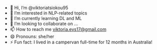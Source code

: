- 👋 Hi, I’m @viktoriatsiokou95
- 👀 I’m interested in NLP-related topics
- 🌱 I’m currently learning DL and ML
- 💞️ I’m looking to collaborate on ...
- 📫 How to reach me viktoria.evs17@gmail.com
- 😄 Pronouns: she/her
- ⚡ Fun fact: I lived in a campervan full-time for 12 months in Australia!

<!---
viktoriatsiokou95/viktoriatsiokou95 is a ✨ special ✨ repository because its `README.md` (this file) appears on your GitHub profile.
You can click the Preview link to take a look at your changes.
--->
